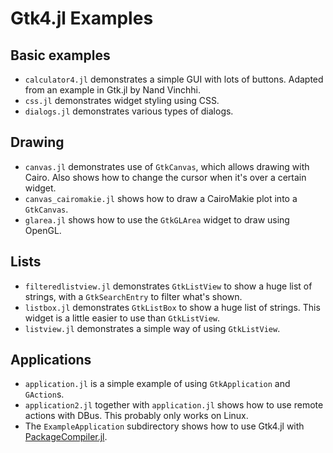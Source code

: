 # Gtk4.jl Examples

## Basic examples
- `calculator4.jl` demonstrates a simple GUI with lots of buttons. Adapted from an example in Gtk.jl by Nand Vinchhi.
- `css.jl` demonstrates widget styling using CSS.
- `dialogs.jl` demonstrates various types of dialogs.

## Drawing
- `canvas.jl` demonstrates use of `GtkCanvas`, which allows drawing with Cairo. Also shows how to change the cursor when it's over a certain widget.
- `canvas_cairomakie.jl` shows how to draw a CairoMakie plot into a `GtkCanvas`.
- `glarea.jl` shows how to use the `GtkGLArea` widget to draw using OpenGL.

## Lists
- `filteredlistview.jl` demonstrates `GtkListView` to show a huge list of strings, with a `GtkSearchEntry` to filter what's shown.
- `listbox.jl` demonstrates `GtkListBox` to show a huge list of strings. This widget is a little easier to use than `GtkListView`.
- `listview.jl` demonstrates a simple way of using `GtkListView`.

## Applications

- `application.jl` is a simple example of using `GtkApplication` and `GAction`s.
- `application2.jl` together with `application.jl` shows how to use remote actions with DBus. This probably only works on Linux.
- The `ExampleApplication` subdirectory shows how to use Gtk4.jl with [PackageCompiler.jl](https://github.com/JuliaLang/PackageCompiler.jl).

